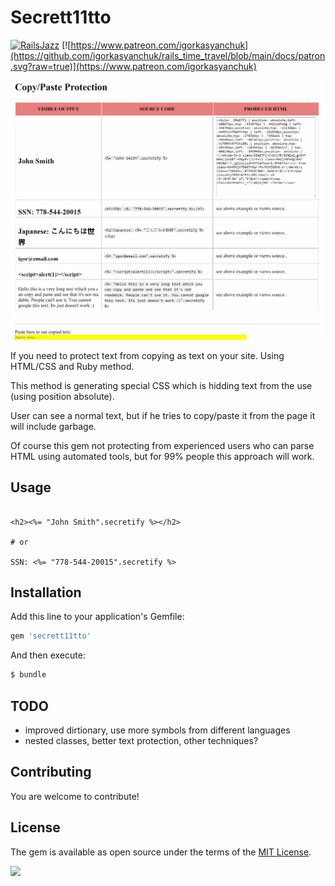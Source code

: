 # Secrett11tto

[![RailsJazz](https://github.com/igorkasyanchuk/rails_time_travel/blob/main/docs/my_other.svg?raw=true)](https://www.railsjazz.com)
[![https://www.patreon.com/igorkasyanchuk](https://github.com/igorkasyanchuk/rails_time_travel/blob/main/docs/patron.svg?raw=true)](https://www.patreon.com/igorkasyanchuk)

[<img src="https://github.com/igorkasyanchuk/secrett11tto/blob/main/docs/copy_paste.gif?raw=true"
/>](https://github.com/igorkasyanchuk/secrett11tto/blob/main/docs/copy_paste.gif?raw=true)

If you need to protect text from copying as text on your site. Using HTML/CSS and Ruby method.

This method is generating special CSS which is hidding text from the use (using position absolute).

User can see a normal text, but if he tries to copy/paste it from the page it will include garbage.

Of course this gem not protecting from experienced users who can parse HTML using automated tools, but for 99% people this approach will work.

## Usage

```erb

<h2><%= "John Smith".secretify %></h2>

# or

SSN: <%= "778-544-20015".secretify %>
```

## Installation
Add this line to your application's Gemfile:

```ruby
gem 'secrett11tto'
```

And then execute:
```bash
$ bundle
```

## TODO

- improved dirtionary, use more symbols from different languages
- nested classes, better text protection, other techniques?

## Contributing
You are welcome to contribute!

## License
The gem is available as open source under the terms of the [MIT License](https://opensource.org/licenses/MIT).

[<img src="https://github.com/igorkasyanchuk/rails_time_travel/blob/main/docs/more_gems.png?raw=true"
/>](https://www.railsjazz.com/)
